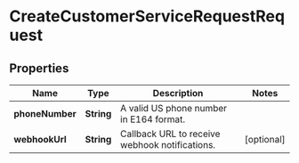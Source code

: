 

# CreateCustomerServiceRequestRequest


## Properties

| Name | Type | Description | Notes |
|------------ | ------------- | ------------- | -------------|
|**phoneNumber** | **String** | A valid US phone number in E164 format. |  |
|**webhookUrl** | **String** | Callback URL to receive webhook notifications. |  [optional] |



